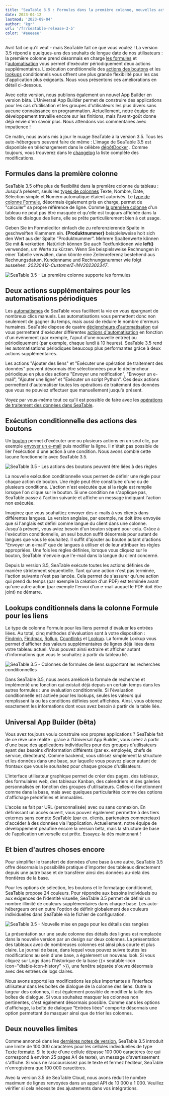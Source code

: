 ```yaml
---
title: "SeaTable 3.5 : Formules dans la première colonne, nouvelles actions d'automatisation et toutes sortes de choses réjouissantes - SeaTable"
date: 2023-04-12
lastmod: '2023-09-04'
author: 'kgr'
url: '/fr/seatable-release-3-5'
color: '#eeeeee'
---
```


Avril fait ce qu'il veut - mais SeaTable fait ce que vous voulez ! La version 3.5 répond à quelques-uns des souhaits de longue date de nos utilisateurs : la première colonne prend désormais en charge [les formules](/fr/docs/formeln/grundlagen-von-seatable-formeln/) et l'[automatisation](/fr/docs/automationen/uebersicht-ueber-automationen/) vous permet d'exécuter périodiquement deux actions supplémentaires. L'exécution conditionnelle des [actions des boutons](/fr/docs/andere-spalten/die-schaltflaeche/) et les [lookups](/fr/docs/verknuepfungen/die-lookup-funktion/) conditionnels vous offrent une plus grande flexibilité pour les cas d'application plus exigeants. Nous vous présentons ces améliorations en détail ci-dessous.

Avec cette version, nous publions également un nouvel App Builder en version bêta. L'Universal App Builder permet de construire des applications pour les cas d'utilisation et les groupes d'utilisateurs les plus divers sans aucune connaissance en programmation. Actuellement, notre équipe de développement travaille encore sur les finitions, mais l'avant-goût donne déjà envie d'en savoir plus. Nous attendons vos commentaires avec impatience !

Ce matin, nous avons mis à jour le nuage SeaTable à la version 3.5. Tous les auto-hébergeurs peuvent faire de même : L'image de SeaTable 3.5 est disponible en téléchargement dans le célèbre [dépôtDocker](https://hub.docker.com/r/seatable/seatable-enterprise) . Comme toujours, vous trouverez dans le [changelog](/fr/docs/changelog/version-3-5/) la liste complète des modifications.

## Formules dans la première colonne

SeaTable 3.5 offre plus de flexibilité dans la première colonne du tableau : Jusqu'à présent, seuls les [types de colonnes](/fr/docs/arbeiten-mit-spalten/uebersicht-alle-spaltentypen/) Texte, Nombre, Date, Sélection simple et Numéro automatique étaient autorisés. Le [type de colonne Formule](/fr/docs/formeln/grundlagen-von-seatable-formeln/), désormais également pris en charge, permet de "calculer" sa propre référence de ligne. Comme [la première colonne](/fr/docs/arbeiten-mit-spalten/die-besonderheiten-der-ersten-spalte/) d'un tableau ne peut pas être masquée et qu'elle est toujours affichée dans la boîte de dialogue des liens, elle se prête particulièrement bien à cet usage.

Geben Sie im Formeleditor einfach die zu referenzierende Spalte in geschweiften Klammern ein. **{Produktnummer}** beispielsweise holt sich den Wert aus der Spalte “Produktnummer”. Mehrere Spaltenwerte können Sie mit **&** verketten. Natürlich können Sie auch Textfunktionen wie **left()** verwenden, um Werte zu kürzen. Wenn Sie beispielsweise Rechnungen in einer Tabelle verwalten, dann könnte eine Zeilenreferenz bestehend aus Rechnungsdatum, Kundenname und Rechnungsnummer wie folgt aussehen: _20230412-CustomerZ-INV202302347_.

![SeaTable 3.5 - La première colonne supporte les formules](https://seatable.io/wp-content/uploads/2023/04/SeaTable-3.5-FirstColumn.png)

## Deux actions supplémentaires pour les automatisations périodiques

Les [automatismes](/fr/docs/automationen/funktionsweise-von-automationen/) de SeaTable vous facilitent la vie en vous épargnant de nombreux clics manuels. Les automatisations vous permettent donc non seulement de gagner du temps, mais aussi de réduire le nombre d'erreurs humaines. SeaTable dispose de quatre [déclencheurs d'automatisation](/fr/docs/automationen/automations-trigger/) qui vous permettent d'exécuter différentes [actions d'automatisation](https://seatable.io/fr/docs/automationen/automations-aktionen/) en fonction d'un événement (par exemple, l'ajout d'une nouvelle entrée) ou périodiquement (par exemple, chaque lundi à 10 heures). SeaTable 3.5 rend les automatisations périodiques beaucoup plus performantes grâce à deux actions supplémentaires.

Les actions "Ajouter des liens" et "Exécuter une opération de traitement des données" peuvent désormais être sélectionnées pour le déclencheur périodique en plus des actions "Envoyer une notification", "Envoyer un e-mail", "Ajouter une ligne" et "Exécuter un script Python". Ces deux actions permettent d'automatiser toutes les opérations de traitement des données que vous ne pouviez effectuer que manuellement jusqu'à présent.

Voyez par vous-même tout ce qu'il est possible de faire avec les [opérations de traitement des données dans SeaTable](https://seatable.io/fr/docs/datenverarbeitung/datenverarbeitungsoperationen-in-seatable/).

## Exécution conditionnelle des actions des boutons

Un [bouton](/fr/docs/andere-spalten/die-schaltflaeche/) permet d'exécuter une ou plusieurs actions en un seul clic, par exemple [envoyer un e-mail](/fr/docs/andere-spalten/eine-e-mail-per-schaltflaeche-verschicken/) puis modifier la ligne. Il n'était pas possible de lier l'exécution d'une action à une condition. Nous avons comblé cette lacune fonctionnelle avec SeaTable 3.5.

![SeaTable 3.5 - Les actions des boutons peuvent être liées à des règles](https://seatable.io/wp-content/uploads/2023/04/SeaTable-3.5-ConditionalExecution.png)

La nouvelle exécution conditionnelle vous permet de définir une règle pour chaque action de bouton. Une règle peut être constituée d'une ou de plusieurs conditions. L'action n'est exécutée que si la règle est remplie lorsque l'on clique sur le bouton. Si une condition ne s'applique pas, SeaTable passe à l'action suivante et affiche un message indiquant l'action non exécutée.

Imaginez que vous souhaitiez envoyer des e-mails à vos clients dans différentes langues. La version anglaise, par exemple, ne doit être envoyée que si l'anglais est défini comme langue du client dans une colonne. Jusqu'à présent, vous aviez besoin d'un bouton séparé pour cela. Grâce à l'exécution conditionnelle, un seul bouton suffit désormais pour autant de langues que vous le souhaitez. Il suffit d'ajouter au bouton autant d'actions "Envoyer un e-mail" que de langues à utiliser et de leur attribuer les règles appropriées. Une fois les règles définies, lorsque vous cliquez sur le bouton, SeaTable n'envoie que l'e-mail dans la langue du client concerné.

Depuis la version 3.5, SeaTable exécute toutes les actions définies de manière strictement séquentielle. Tant qu'une action n'est pas terminée, l'action suivante n'est pas lancée. Cela permet de s'assurer qu'une action qui prend du temps (par exemple la création d'un PDF) est terminée avant qu'une autre action (par exemple l'envoi d'un e-mail auquel le PDF doit être joint) ne démarre.

## Lookups conditionnels dans la colonne Formule pour les liens

Le type de colonne Formule pour les liens permet d'évaluer les entrées liées. Au total, cinq méthodes d'évaluation sont à votre disposition : [Findmin](/fr/docs/verknuepfungen/die-findmin-formel/), [Findmax](/fr/docs/verknuepfungen/die-findmax-formel/), [Rollup](/fr/docs/verknuepfungen/die-rollup-formel/), [Countlinks](/fr/docs/verknuepfungen/die-countlinks-formel/) et [Lookup](/fr/docs/verknuepfungen/die-lookup-funktion/). La formule Lookup vous permet d'afficher des valeurs supplémentaires de lignes déjà liées dans votre tableau actuel. Vous pouvez ainsi extraire et afficher autant d'informations que vous le souhaitez à partir du tableau lié.

![SeaTable 3.5 - Colonnes de formules de liens supportant les recherches conditionnelles](https://seatable.io/wp-content/uploads/2023/04/SeaTable-3.5-ConditionalLookup.png)

Dans SeaTable 3.5, nous avons amélioré la formule de recherche et implémenté une fonction qui existait déjà depuis un certain temps dans les autres formules : une évaluation conditionnelle. Si l'évaluation conditionnelle est activée pour les lookups, seules les valeurs qui remplissent la ou les conditions définies sont affichées. Ainsi, vous obtenez exactement les informations dont vous avez besoin à partir de la table liée.

## Universal App Builder (bêta)

Vous avez toujours voulu construire vos propres applications ? SeaTable fait de ce rêve une réalité : grâce à l'Universal App Builder, vous créez à partir d'une base des applications individuelles pour des groupes d'utilisateurs ayant des besoins d'information différents (par ex. employés, chefs de service, directeurs). Comme backend, vous utilisez simplement la structure et les données dans une base, sur laquelle vous pouvez placer autant de frontaux que vous le souhaitez pour chaque groupe d'utilisateurs.

L'interface utilisateur graphique permet de créer des pages, des tableaux, des formulaires web, des tableaux Kanban, des calendriers et des galeries personnalisés en fonction des groupes d'utilisateurs. Celles-ci fonctionnent comme dans la base, mais avec quelques particularités comme des options d'affichage prédéfinies et immuables.

L'accès se fait par URL (personnalisée) avec ou sans connexion. En définissant un accès ouvert, vous pouvez également permettre à des tiers externes sans compte SeaTable (par ex. clients, partenaires commerciaux) d'accéder à des données via l'application. Actuellement, notre équipe de développement peaufine encore la version bêta, mais la structure de base de l'application universelle est prête. Essayez-la dès maintenant !

## Et bien d'autres choses encore

Pour simplifier le transfert de données d'une base à une autre, SeaTable 3.5 offre désormais la possibilité pratique d'importer des tableaux directement depuis une autre base et de transférer ainsi des données au-delà des frontières de la base.

Pour les options de sélection, les boutons et le formatage conditionnel, SeaTable propose 24 couleurs. Pour répondre aux besoins individuels ou aux exigences de l'identité visuelle, SeaTable 3.5 permet de définir un nombre illimité de couleurs supplémentaires dans chaque base. Les auto-hébergeurs ont en outre l'option de définir globalement des couleurs individuelles dans SeaTable via le fichier de configuration.

![SeaTable 3.5 - Nouvelle mise en page pour les détails des rangées](https://seatable.io/wp-content/uploads/2023/04/SeaTable-3.5-RowDetails.png)

La présentation sur une seule colonne des détails des lignes est remplacée dans la nouvelle version par un design sur deux colonnes. La présentation des tableaux avec de nombreuses colonnes est ainsi plus courte et plus claire. Le journal de base, dans lequel vous pouvez suivre toutes les modifications au sein d'une base, a également un nouveau look. Si vous cliquez sur Logs dans l'historique de la base {{< seatable-icon icon="dtable-icon-history" >}}, une fenêtre séparée s'ouvre désormais avec des entrées de logs claires.

Nous avons apporté les modifications les plus importantes à l'interface utilisateur dans les boîtes de dialogue de la colonne des liens. Outre la largeur des colonnes, il est également possible de modifier la taille des boîtes de dialogue. Si vous souhaitez masquer les colonnes non pertinentes, c'est également désormais possible. Comme dans les options d'affichage, la boîte de dialogue "Entrées liées" comporte désormais une option permettant de masquer ainsi que de trier les colonnes.

## Deux nouvelles limites

Comme annoncé dans les [dernières notes de version](/fr/seatable-release-3-4/#Ankuendigung_einer_massgeblichen_Funktionsaenderung), SeaTable 3.5 introduit une limite de 100.000 caractères pour les cellules individuelles de type [Texte formaté](/fr/docs/text-und-zahlen/die-spalten-text-und-formatierter-text/). Si le texte d'une cellule dépasse 100 000 caractères (ce qui correspond à environ 25 pages A4 de texte), un message d'avertissement s'affiche. Si vous ne raccourcissez pas le texte et fermez l'éditeur, SeaTable n'enregistrera que 100 000 caractères.

Avec la version 3.5 de SeaTable Cloud, nous avons réduit le nombre maximum de lignes renvoyées dans un appel API de 10 000 à 1 000. Veuillez vérifier si cela nécessite des ajustements dans vos intégrations.
